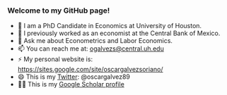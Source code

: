 ### Welcome to my GitHub page!
- 🌱 I am a PhD Candidate in Economics at University of Houston. 
- 🔭 I previously worked as an economist at the Central Bank of Mexico.
- 💬 Ask me about Econometrics and Labor Economics.
- 📫 You can reach me at: ogalvezs@central.uh.edu
- ⚡ My personal website is: https://sites.google.com/site/oscargalvezsoriano/
- 😄 This is my [Twitter](https://twitter.com/oscargalvez89): @oscargalvez89
- 👨‍🎓 This is my [Google Scholar profile](https://scholar.google.com/citations?hl=en&user=dF4ZI4MAAAAJ)
<!--
**galvez-soriano/galvez-soriano** is a ✨ _special_ ✨ repository because its `README.md` (this file) appears on your GitHub profile.

Here are some ideas to get you started:

- 🔭 I’m currently working on ...
- 🌱 I’m currently learning ...
- 👯 I’m looking to collaborate on ...
- 🤔 I’m looking for help with ...
- 💬 Ask me about ...
- 📫 How to reach me: ...
- 😄 Pronouns: ...
- ⚡ Fun fact: ...
-->
